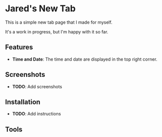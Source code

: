 # Jared's New Tab

This is a simple new tab page that I made for myself.

It's a work in progress, but I'm happy with it so far.

## Features

- **Time and Date**: The time and date are displayed in the top right corner.

## Screenshots

- **TODO**: Add screenshots

## Installation

- **TODO**: Add instructions

## Tools
